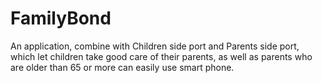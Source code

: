 # FamilyBond

An application, combine with Children side port and Parents side port, which let children take good care of their parents,
as well as parents who are older than 65 or more can easily use smart phone.
